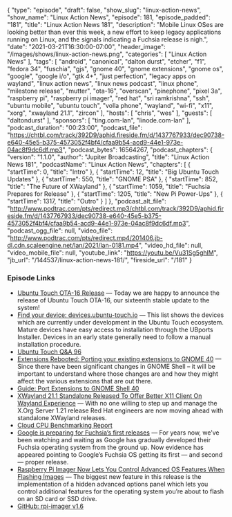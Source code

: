 {
  "type": "episode",
  "draft": false,
  "show_slug": "linux-action-news",
  "show_name": "Linux Action News",
  "episode": 181,
  "episode_padded": "181",
  "title": "Linux Action News 181",
  "description": "Mobile Linux OSes are looking better than ever this week, a new effort to keep legacy applications running on Linux, and the signals indicating a Fuchsia release is nigh.",
  "date": "2021-03-21T16:30:00-07:00",
  "header_image": "/images/shows/linux-action-news.png",
  "categories": [
    "Linux Action News"
  ],
  "tags": [
    "android",
    "canonical",
    "dalton durst",
    "etcher",
    "f1",
    "fedora 34",
    "fuschia",
    "gjs",
    "gnome 40",
    "gnome extensions",
    "gnome os",
    "google",
    "google i/o",
    "gtk 4+",
    "just perfection",
    "legacy apps on wayland",
    "linux action news",
    "linux news podcast",
    "linux phone",
    "milestone release",
    "mutter",
    "ota-16",
    "overscan",
    "pinephone",
    "pixel 3a",
    "raspberry pi",
    "raspberry pi imager",
    "red hat",
    "sri ramkrishna",
    "ssh",
    "ubuntu mobile",
    "ubuntu touch",
    "volla phone",
    "wayland",
    "wi-fi",
    "x11",
    "xorg",
    "xwayland 21.1",
    "zircon"
  ],
  "hosts": [
    "chris",
    "wes"
  ],
  "guests": [
    "daltondurst"
  ],
  "sponsors": [
    "ting.com-lan",
    "linode.com-lan"
  ],
  "podcast_duration": "00:23:00",
  "podcast_file": "https://chtbl.com/track/392D9/aphid.fireside.fm/d/1437767933/dec90738-e640-45e5-b375-4573052f4bf4/cfaa9b54-acd9-44e1-973e-04ac8f9dc6df.mp3",
  "podcast_bytes": 16564267,
  "podcast_chapters": {
    "version": "1.1.0",
    "author": "Jupiter Broadcasting",
    "title": "Linux Action News 181",
    "podcastName": "Linux Action News",
    "chapters": [
      {
        "startTime": 0,
        "title": "Intro"
      },
      {
        "startTime": 12,
        "title": "Big Ubuntu Touch Updates"
      },
      {
        "startTime": 550,
        "title": "GNOME PSA"
      },
      {
        "startTime": 852,
        "title": "The Future of XWayland"
      },
      {
        "startTime": 1059,
        "title": "Fuchsia Prepares for Release"
      },
      {
        "startTime": 1205,
        "title": "New Pi Power-Ups"
      },
      {
        "startTime": 1317,
        "title": "Outro"
      }
    ]
  },
  "podcast_alt_file": "http://www.podtrac.com/pts/redirect.mp3/chtbl.com/track/392D9/aphid.fireside.fm/d/1437767933/dec90738-e640-45e5-b375-4573052f4bf4/cfaa9b54-acd9-44e1-973e-04ac8f9dc6df.mp3",
  "podcast_ogg_file": null,
  "video_file": "http://www.podtrac.com/pts/redirect.mp4/201406.jb-dl.cdn.scaleengine.net/lan/2021/lan-0181.mp4",
  "video_hd_file": null,
  "video_mobile_file": null,
  "youtube_link": "https://youtu.be/Vu31Sg5ghlM",
  "jb_url": "/144537/linux-action-news-181/",
  "fireside_url": "/181"
}


### Episode Links

  * [Ubuntu Touch OTA-16 Release](https://ubports.com/blog/ubport-blogs-news-1/post/ubuntu-touch-ota-16-release-3744 "Ubuntu Touch OTA-16 Release") — Today we are happy to announce the release of Ubuntu Touch OTA-16, our sixteenth stable update to the system!
  * [Find your device: devices.ubuntu-touch.io](http://devices.ubuntu-touch.io/ "Find your device: devices.ubuntu-touch.io") — This list shows the devices which are currently under development in the Ubuntu Touch ecosystem. Mature devices have easy access to installation through the UBports Installer. Devices in an early state generally need to follow a manual installation procedure. 
  * [Ubuntu Touch Q&A 96](https://ubports.com/blog/ubport-blogs-news-1/post/ubuntu-touch-q-a-96-3746 "Ubuntu Touch Q&A 96")
  * [Extensions Rebooted: Porting your existing extensions to GNOME 40](https://blogs.gnome.org/shell-dev/2021/03/20/extensions-rebooted-porting-your-existing-extensions-to-gnome-40/ "Extensions Rebooted: Porting your existing extensions to GNOME 40") — Since there have been significant changes in GNOME Shell – it will be important to understand where those changes are and how they might affect the various extensions that are out there. 
  * [Guide: Port Extensions to GNOME Shell 40](https://gjs.guide/extensions/upgrading/gnome-shell-40.html "Guide: Port Extensions to GNOME Shell 40")
  * [XWayland 21.1 Standalone Released To Offer Better X11 Client On Wayland Experience](https://www.phoronix.com/scan.php?page=news_item&px=XWayland-21.1-Released "XWayland 21.1 Standalone Released To Offer Better X11 Client On Wayland Experience") — With no one willing to step up and manage the X.Org Server 1.21 release Red Hat engineers are now moving ahead with standalone XWayland releases. 
  * [Cloud CPU Benchmarking Report](https://www.linode.com/content/cloud-cpu-benchmarking-report/?utm_medium=social&utm_source=twitter "Cloud CPU Benchmarking Report")
  * [Google is preparing for Fuchsia’s first releases](https://9to5google.com/2021/03/19/fuchsia-friday-first-release-f1/ "Google is preparing for Fuchsia’s first releases") — For years now, we’ve been watching and waiting as Google has gradually developed their Fuchsia operating system from the ground up. Now evidence has appeared pointing to Google’s Fuchsia OS getting its first — and second — proper release. 
  * [Raspberry Pi Imager Now Lets You Control Advanced OS Features When Flashing Images](https://9to5linux.com/raspberry-pi-imager-now-lets-you-control-advanced-os-features-when-flashing-images "Raspberry Pi Imager Now Lets You Control Advanced OS Features When Flashing Images") — The biggest new feature in this release is the implementation of a hidden advanced options panel which lets you control additional features for the operating system you’re about to flash on an SD card or SSD drive.
  * [GitHub: rpi-imager v1.6](https://github.com/raspberrypi/rpi-imager/releases/tag/v1.6 "GitHub: rpi-imager v1.6")


